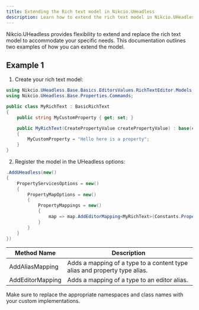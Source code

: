 ```yaml
---
title: Extending the Rich text model in Nikcio.UHeadless
description: Learn how to extend the rich text model in Nikcio.UHeadless.
---
```


Nikcio.UHeadless provides flexibility to extend and replace the rich text model to accommodate your specific needs. This documentation outlines two examples of how you can extend the model.

## Example 1

1. Create your rich text model:

```csharp
using Nikcio.UHeadless.Base.Basics.EditorsValues.RichTextEditor.Models;
using Nikcio.UHeadless.Base.Properties.Commands;

public class MyRichText : BasicRichText
{
    public string MyCustomProperty { get; set; }

    public MyRichText(CreatePropertyValue createPropertyValue) : base(createPropertyValue)
    {
        MyCustomProperty = "Hello here is a property";
    }
}
```

2. Register the model in the UHeadless options:

```csharp
.AddUHeadless(new()
{
    PropertyServicesOptions = new()
    {
        PropertyMapOptions = new()
        {
            PropertyMappings = new()
            {
                map => map.AddEditorMapping<MyRichText>(Constants.PropertyEditors.Aliases.TinyMce)
            }
        }
    }
})
```

| Method Name       | Description                                                                    |
|-------------------|--------------------------------------------------------------------------------|
| AddAliasMapping   | Adds a mapping of a type to a content type alias and property type alias.      |
| AddEditorMapping  | Adds a mapping of a type to an editor alias.                                   |

Make sure to replace the appropriate namespaces and class names with your custom implementations.
